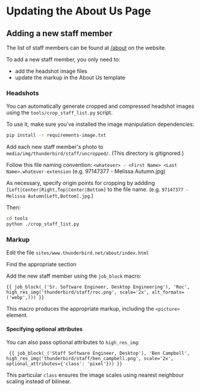 # Updating the About Us Page

## Adding a new staff member

The list of staff members can be found at [/about](https://www.thunderbird.net/en-US/about/) on the website.

To add a new staff member, you only need to:

- add the headshot image files
- update the markup in the About Us template

### Headshots

You can automatically generate cropped and compressed headshot images using the `tools/crop_staff_list.py` script.

To use it, make sure you've installed the image manipulation dependencies:

```bash
pip install -r requirements-image.txt
```

Add each new staff member's photo to `media/img/thunderbird/staff/uncropped/`. (This directory is gitignored.)

Follow this file naming convention: `<whatever> - <First Name> <Last Name>.whatever-extension`
(e.g. 97147377 - Melissa Autumn.jpg)

As necessary, specify origin points for cropping by addding `[Left|Center|Right,Top|Center|Bottom]` to the file name. (e.g. `97147377 - Melissa Autumn[Left,Bottom].jpg`.)

Then:

```bash
cd tools
python ./crop_staff_list.py
```

### Markup

Edit the file `sites/www.thunderbird.net/about/index.html`

Find the appropriate section

Add the new staff member using the `job_block` macro:

```jinja
{{ job_block(_('Sr. Software Engineer, Desktop Engineering'), 'Roc', high_res_img('thunderbird/staff/roc.png', scale='2x', alt_formats=('webp',))) }}
```

This macro produces the appropriate markup, including the `<picture>` element.

#### Specifying optional attributes

You can also pass optional attributes to `high_res_img`:

```jinja
 {{ job_block(_('Staff Software Engineer, Desktop'), 'Ben Campbell', high_res_img('thunderbird/staff/ben_campbell.png', scale='2x', optional_attributes={'class': 'pixel'})) }}
```

This particular `class` ensures the image scales using nearest neighbour scaling instead of bilinear.
